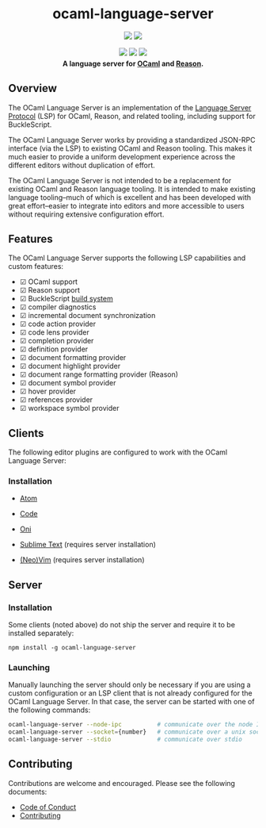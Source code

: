 <div align="center">
  <h1>ocaml-language-server</h1>
  <p style="margin-bottom: 0.5ex;">
    <a href="https://github.com/ocaml-lsp/ocaml-language-server/actions"><img
        src="https://github.com/ocaml-lsp/ocaml-language-server/workflows/ci/badge.svg" /></a>
    <img
        src="https://img.shields.io/badge/prettier-formatted-informational?logo=prettier" />
  </p>
  <p style="margin-bottom: 0.5ex;">
    <a href="https://npmjs.org/package/ocaml-language-server"><img
        src="https://img.shields.io/npm/v/ocaml-language-server.svg?logo=javascript" /></a>
    <a href="https://npmjs.org/package/ocaml-language-server"><img
        src="https://img.shields.io/npm/dm/ocaml-language-server.svg?logo=npm" /></a>
    <a href="https://npmjs.org/package/ocaml-language-server"><img
        src="https://img.shields.io/librariesio/release/npm/ocaml-language-server.svg?logo=npm" /></a>
  </p>
  <strong>A language server for <a href="http://ocaml.org">OCaml</a> and <a href="https://reasonml.github.io">Reason</a>.</strong>
</div>

## Overview

The OCaml Language Server is an implementation of the [Language Server
Protocol](https://github.com/Microsoft/language-server-protocol) (LSP) for
OCaml, Reason, and related tooling, including support for BuckleScript.

The OCaml Language Server works by providing a standardized JSON-RPC interface
(via the LSP) to existing OCaml and Reason tooling. This makes it much easier to
provide a uniform development experience across the different editors without
duplication of effort.

The OCaml Language Server is not intended to be a replacement for existing OCaml
and Reason language tooling. It is intended to make existing language
tooling–much of which is excellent and has been developed with great
effort–easier to integrate into editors and more accessible to users without
requiring extensive configuration effort.

## Features

The OCaml Language Server supports the following LSP capabilities and custom
features:

- ☑ OCaml support
- ☑ Reason support
- ☑ BuckleScript [build system](https://bucklescript.github.io/bucklescript/Manual.html#_bucklescript_build_system_code_bsb_code)
- ☑ compiler diagnostics
- ☑ incremental document synchronization
- ☑ code action provider
- ☑ code lens provider
- ☑ completion provider
- ☑ definition provider
- ☑ document formatting provider
- ☑ document highlight provider
- ☑ document range formatting provider (Reason)
- ☑ document symbol provider
- ☑ hover provider
- ☑ references provider
- ☑ workspace symbol provider

## Clients

The following editor plugins are configured to work with the OCaml Language Server:

### Installation

- [Atom](https://github.com/reasonml-editor/atom-ide-reason)

- [Code](https://github.com/freebroccolo/vscode-reasonml)

- [Oni](https://github.com/bryphe/oni/wiki/Language-Support#reason-and-ocaml)

- [Sublime Text](https://github.com/reasonml-editor/sublime-reason) (requires server installation)

- [(Neo)Vim](https://github.com/reasonml-editor/vim-reason-plus) (requires server installation)

## Server

### Installation

Some clients (noted above) do not ship the server and require it to be installed
separately:

```
npm install -g ocaml-language-server
```

### Launching

Manually launching the server should only be necessary if you are using a custom
configuration or an LSP client that is not already configured for the OCaml
Language Server. In that case, the server can be started with one of the
following commands:

```sh
ocaml-language-server --node-ipc          # communicate over the node IPC
ocaml-language-server --socket={number}   # communicate over a unix socket
ocaml-language-server --stdio             # communicate over stdio
```

## Contributing

Contributions are welcome and encouraged. Please see the following documents:

- [Code of Conduct](CODE_OF_CONDUCT.md)
- [Contributing](CONTRIBUTING.md)
